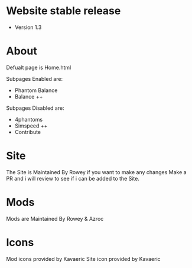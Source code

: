 # Website stable release
- Version 1.3

# About
Defualt page is Home.html

Subpages Enabled are:
- Phantom Balance
- Balance ++

Subpages Disabled are:
- 4phantoms
- Simspeed ++
- Contribute

# Site
The Site is Maintained By Rowey if you want to make any changes Make a PR and i will review to see if i can be added to the Site.

# Mods
Mods are Maintained By Rowey & Azroc

# Icons
Mod icons provided by Kavaeric
Site icon provided by Kavaeric